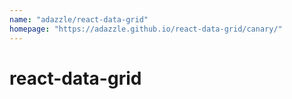 ```yaml
---
name: "adazzle/react-data-grid"
homepage: "https://adazzle.github.io/react-data-grid/canary/"
---
```

# react-data-grid
